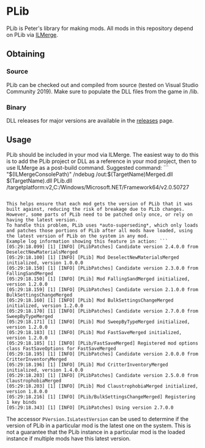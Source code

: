 # PLib

PLib is Peter's library for making mods. All mods in this repository depend on PLib via [ILMerge](https://github.com/dotnet/ILMerge).

## Obtaining

### Source

PLib can be checked out and compiled from source (tested on Visual Studio Community 2019). Make sure to populate the DLL files from the game in /lib.

### Binary

DLL releases for major versions are available in the [releases](https://github.com/peterhaneve/ONIMods/releases) page.

## Usage

PLib should be included in your mod via ILMerge.
The easiest way to do this is to add the PLib project or DLL as a reference in your mod project, then to use ILMerge as a post-build command.
Suggested command: ```
"$(ILMergeConsolePath)" /ndebug /out:$(TargetName)Merged.dll $(TargetName).dll PLib.dll /targetplatform:v2,C:/Windows/Microsoft.NET/Framework64/v2.0.50727
```

This helps ensure that each mod gets the version of PLib that it was built against, reducing the risk of breakage due to PLib changes.
However, some parts of PLib need to be patched only once, or rely on having the latest version.
To handle this problem, PLib uses *auto-superseding*, which only loads and patches those portions of PLib after all mods have loaded, using the latest version of PLib on the system in any mod.
Example log information showing this feature in action: ```
[05:29:18.099] [1] [INFO] [PLibPatches] Candidate version 2.4.0.0 from DeselectNewMaterialsMerged
[05:29:18.100] [1] [INFO] [PLib] Mod DeselectNewMaterialsMerged initialized, version 1.0.0.0
[05:29:18.150] [1] [INFO] [PLibPatches] Candidate version 2.3.0.0 from FallingSandMerged
[05:29:18.150] [1] [INFO] [PLib] Mod FallingSandMerged initialized, version 1.2.0.0
[05:29:18.159] [1] [INFO] [PLibPatches] Candidate version 2.1.0.0 from BulkSettingsChangeMerged
[05:29:18.160] [1] [INFO] [PLib] Mod BulkSettingsChangeMerged initialized, version 1.2.0.0
[05:29:18.170] [1] [INFO] [PLibPatches] Candidate version 2.7.0.0 from SweepByTypeMerged
[05:29:18.171] [1] [INFO] [PLib] Mod SweepByTypeMerged initialized, version 1.2.0.0
[05:29:18.183] [1] [INFO] [PLib] Mod FastSaveMerged initialized, version 1.2.0.0
[05:29:18.185] [1] [INFO] [PLib/FastSaveMerged] Registered mod options class FastSaveOptions for FastSaveMerged
[05:29:18.195] [1] [INFO] [PLibPatches] Candidate version 2.0.0.0 from CritterInventoryMerged
[05:29:18.196] [1] [INFO] [PLib] Mod CritterInventoryMerged initialized, version 1.4.0.0
[05:29:18.203] [1] [INFO] [PLibPatches] Candidate version 2.5.0.0 from ClaustrophobiaMerged
[05:29:18.203] [1] [INFO] [PLib] Mod ClaustrophobiaMerged initialized, version 1.8.0.0
[05:29:18.216] [1] [INFO] [PLib/BulkSettingsChangeMerged] Registering 1 key binds
[05:29:18.343] [1] [INFO] [PLibPatches] Using version 2.7.0.0
```

The accessor `PVersion.IsLatestVersion` can be used to determine if the version of PLib in a particular mod is the latest one on the system.
This is not a guarantee that the PLib instance in a particular mod is the loaded instance if multiple mods have this latest version.
